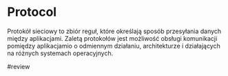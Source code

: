 # Protocol
Protokół sieciowy to zbiór reguł, które określają sposób przesyłania danych między aplikacjami. Zaletą protokołów jest możliwość obsługi komunikacji pomiędzy aplikacjamio o odmiennym działaniu, architekturze i działających na różnych systemach operacyjnych.

#review